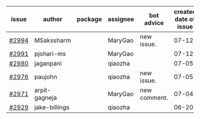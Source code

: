 | issue | author | package | assignee | bot advice | created date of issue | target release date | date from target |
| ------ | ------ | ------ | ------ | ------ | ------ | ------ | :-----: |
| [#2994](https://github.com/Azure/sdk-release-request/issues/2994) | MSakssharm |  | MaryGao | new issue. | 07-12 | 07-26 |  |
| [#2991](https://github.com/Azure/sdk-release-request/issues/2991) | pjohari-ms |  | MaryGao |  | 07-12 | 07-25 |  |
| [#2980](https://github.com/Azure/sdk-release-request/issues/2980) | jaganpani |  | qiaozha |  | 07-05 | 07-19 |  |
| [#2976](https://github.com/Azure/sdk-release-request/issues/2976) | paujohn |  | qiaozha | new issue. | 07-05 | 07-08 |  |
| [#2971](https://github.com/Azure/sdk-release-request/issues/2971) | arpit-gagneja |  | MaryGao | new comment. | 07-04 | 09-30 |  |
| [#2929](https://github.com/Azure/sdk-release-request/issues/2929) | jake-billings |  | qiaozha |  | 06-20 | 07-08 |  |

